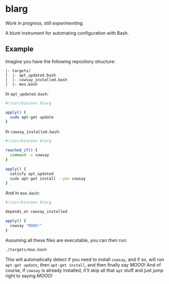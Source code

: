 # blarg

_Work in progress, still experimenting._

A blunt instrument for automating configuration with Bash.

## Example

Imagine you have the following repository structure:

```plaintext
|- targets/
|  |- apt_updated.bash
|  |- cowsay_installed.bash
|  |- moo.bash
```

In `apt_updated.bash`:

```bash
#!/usr/bin/env blarg

apply() {
  sudo apt-get update
}
```

In `cowsay_installed.bash`:

```bash
#!/usr/bin/env blarg

reached_if() {
  command -v cowsay
}

apply() {
  satisfy apt_updated
  sudo apt-get install --yes cowsay
}
```

And in `moo.bash`:

```bash
#!/usr/bin/env blarg

depends_on cowsay_installed

apply() {
  cowsay "MOOO!"
}
```

Assuming all these files are executable, you can then run:

```bash
./targets/moo.bash
```

This will automatically detect if you need to install `cowsay`, and if so, will run
`apt-get update`, then `apt-get install`, and then finally say _MOOO!_ And of course, if `cowsay`
is already installed, it'll skip all that `apt` stuff and just jump right to saying _MOOO!_
